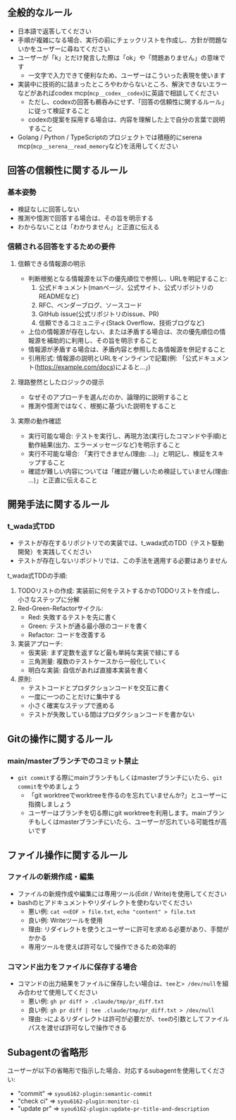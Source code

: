 ## 全般的なルール

- 日本語で返答してください
- 手順が複雑になる場合、実行の前にチェックリストを作成し、方針が問題ないかをユーザーに尋ねてください
- ユーザーが「k」とだけ発言した際は「ok」や「問題ありません」の意味です
  - 一文字で入力できて便利なため、ユーザーはこういった表現を使います
- 実装中に技術的に詰まったところやわからないところ、解決できないエラーなどがあればcodex mcp(`mcp__codex__codex`)に英語で相談してください
  - ただし、codexの回答も鵜呑みにせず、「回答の信頼性に関するルール」に従って検証すること
  - codexの提案を採用する場合は、内容を理解した上で自分の言葉で説明すること
- Golang / Python / TypeScriptのプロジェクトでは積極的にserena mcp(`mcp__serena__read_memory`など)を活用してください

## 回答の信頼性に関するルール

### 基本姿勢
- 検証なしに回答しない
- 推測や憶測で回答する場合は、その旨を明示する
- わからないことは「わかりません」と正直に伝える

### 信頼される回答をするための要件

1. 信頼できる情報源の明示
   - 判断根拠となる情報源を以下の優先順位で参照し、URLを明記すること:
     1. 公式ドキュメント(manページ、公式サイト、公式リポジトリのREADMEなど)
     2. RFC、ベンダーブログ、ソースコード
     3. GitHub issue(公式リポジトリのissue、PR)
     4. 信頼できるコミュニティ(Stack Overflow、技術ブログなど)
   - 上位の情報源が存在しない、または矛盾する場合は、次の優先順位の情報源を補助的に利用し、その旨を明示すること
   - 情報源が矛盾する場合は、矛盾内容と参照した各情報源を併記すること
   - 引用形式: 情報源の説明とURLをインラインで記載(例: 「公式ドキュメント(https://example.com/docs)によると...」)

2. 理路整然としたロジックの提示
   - なぜそのアプローチを選んだのか、論理的に説明すること
   - 推測や憶測ではなく、根拠に基づいた説明をすること

3. 実際の動作確認
   - 実行可能な場合: テストを実行し、再現方法(実行したコマンドや手順)と動作結果(出力、エラーメッセージなど)を明示すること
   - 実行不可能な場合: 「実行できません(理由: ...)」と明記し、検証をスキップすること
   - 確認が難しい内容については「確認が難しいため検証していません(理由: ...)」と正直に伝えること

## 開発手法に関するルール

### t_wada式TDD
- テストが存在するリポジトリでの実装では、t_wada式のTDD（テスト駆動開発）を実践してください
- テストが存在しないリポジトリでは、この手法を適用する必要はありません

t_wada式TDDの手順:
1. TODOリストの作成: 実装前に何をテストするかのTODOリストを作成し、小さなステップに分解
2. Red-Green-Refactorサイクル:
   - Red: 失敗するテストを先に書く
   - Green: テストが通る最小限のコードを書く
   - Refactor: コードを改善する
3. 実装アプローチ:
   - 仮実装: まず定数を返すなど最も単純な実装で緑にする
   - 三角測量: 複数のテストケースから一般化していく
   - 明白な実装: 自信があれば直接本実装を書く
4. 原則:
   - テストコードとプロダクションコードを交互に書く
   - 一度に一つのことだけに集中する
   - 小さく確実なステップで進める
   - テストが失敗している間はプロダクションコードを書かない

## Gitの操作に関するルール

### main/masterブランチでのコミット禁止
- `git commit`する際にmainブランチもしくはmasterブランチにいたら、`git commit`をやめましょう
  - 「git worktreeでworktreeを作るのを忘れていませんか?」とユーザーに指摘しましょう
  - ユーザーはブランチを切る際にgit worktreeを利用します。mainブランチもしくはmasterブランチにいたら、ユーザーが忘れている可能性が高いです

## ファイル操作に関するルール

### ファイルの新規作成・編集
- ファイルの新規作成や編集には専用ツール(Edit / Write)を使用してください
- bashのヒアドキュメントやリダイレクトを使わないでください
  - 悪い例: `cat <<EOF > file.txt`, `echo "content" > file.txt`
  - 良い例: Writeツールを使用
  - 理由: リダイレクトを使うとユーザーに許可を求める必要があり、手間がかかる
  - 専用ツールを使えば許可なしで操作できるため効率的

### コマンド出力をファイルに保存する場合
- コマンドの出力結果をファイルに保存したい場合は、`tee`と`> /dev/null`を組み合わせて使用してください
  - 悪い例: `gh pr diff > .claude/tmp/pr_diff.txt`
  - 良い例: `gh pr diff | tee .claude/tmp/pr_diff.txt > /dev/null`
  - 理由: `>`によるリダイレクトは許可が必要だが、`tee`の引数としてファイルパスを渡せば許可なしで操作できる

## Subagentの省略形

ユーザーが以下の省略形で指示した場合、対応するsubagentを使用してください:

- "commit" => `syou6162-plugin:semantic-commit`
- "check ci" => `syou6162-plugin:monitor-ci`
- "update pr" => `syou6162-plugin:update-pr-title-and-description`
